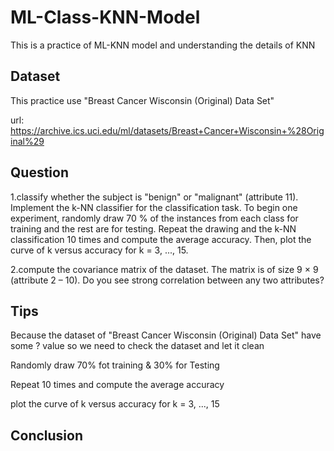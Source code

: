 # ML-Class-KNN-Model
This is a practice of ML-KNN model and understanding the details of KNN

## Dataset
This practice use "Breast Cancer Wisconsin (Original) Data Set" 

url: https://archive.ics.uci.edu/ml/datasets/Breast+Cancer+Wisconsin+%28Original%29

## Question
1.classify whether the subject is "benign" or "malignant" (attribute 11). Implement the
  k-NN classifier for the classification task. To begin one experiment, randomly  draw 
  70 % of the instances from each class for training and the rest are for testing. 
  Repeat the drawing and the k-NN classification 10 times and compute the average 
  accuracy. Then, plot the curve of k versus accuracy for k = 3, ..., 15.

2.compute the covariance matrix of the dataset. The matrix  is of size 9 × 9 
  (attribute 2 – 10). Do you see strong correlation between any two attributes?

## Tips
Because the dataset of "Breast Cancer Wisconsin (Original) Data Set" have some ? value
so we need to check the dataset and let it clean

Randomly draw 70% fot training & 30% for Testing

Repeat 10 times and compute the average accuracy

plot the curve of k versus accuracy for k = 3, ..., 15

## Conclusion

